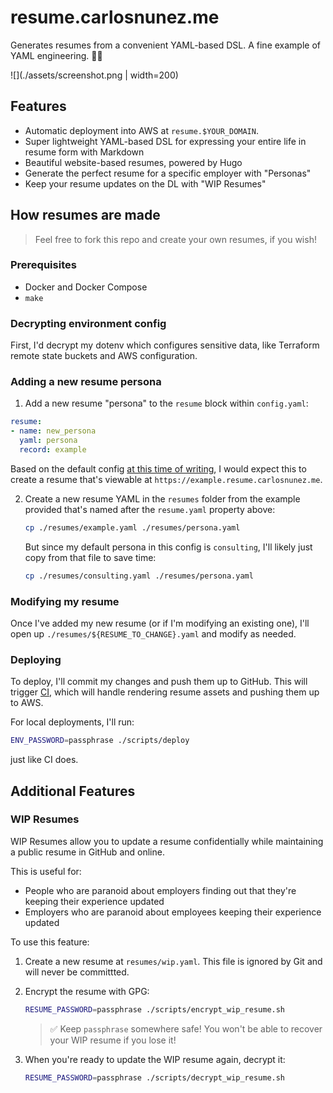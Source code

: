 # resume.carlosnunez.me

Generates resumes from a convenient YAML-based DSL. A fine example of YAML
engineering. 👷🏾

![](./assets/screenshot.png | width=200)

## Features

- Automatic deployment into AWS at `resume.$YOUR_DOMAIN`.
- Super lightweight YAML-based DSL for expressing your entire life in resume
  form with Markdown
- Beautiful website-based resumes, powered by Hugo
- Generate the perfect resume for a specific employer with "Personas"
- Keep your resume updates on the DL with "WIP Resumes"

## How resumes are made

> Feel free to fork this repo and create your own resumes, if you wish!

### Prerequisites

- Docker and Docker Compose
- `make`

### Decrypting environment config

First, I'd decrypt my dotenv which configures sensitive data, like
Terraform remote state buckets and AWS configuration.

### Adding a new resume persona

1. Add a new resume "persona" to the `resume` block within `config.yaml`:

  ```yaml
  resume:
  - name: new_persona
    yaml: persona
    record: example
  ```

  Based on the default config [at this time of
  writing](https://github.com/carlosonunez/resume.carlosnunez.me/blob/main/config.yaml),
  I would expect this to create a resume that's viewable at
  `https://example.resume.carlosnunez.me`.

2. Create a new resume YAML in the `resumes` folder from the example
   provided that's named after the `resume.yaml` property above:

   ```sh
   cp ./resumes/example.yaml ./resumes/persona.yaml
   ```

   But since my default persona in this config is `consulting`, I'll
   likely just copy from that file to save time:

   ```sh
   cp ./resumes/consulting.yaml ./resumes/persona.yaml
   ```

### Modifying my resume

Once I've added my new resume (or if I'm modifying an existing one),
I'll open up `./resumes/${RESUME_TO_CHANGE}.yaml` and modify as needed.

### Deploying

To deploy, I'll commit my changes and push them up to GitHub. This will
trigger [CI](./.github/workflows/main.yml), which will handle rendering
resume assets and pushing them up to AWS.

For local deployments, I'll run:

```sh
ENV_PASSWORD=passphrase ./scripts/deploy
```

just like CI does.

## Additional Features

### WIP Resumes

WIP Resumes allow you to update a resume confidentially while maintaining a
public resume in GitHub and online.

This is useful for:

- People who are paranoid about employers finding out that they're keeping their
  experience updated
- Employers who are paranoid about employees keeping their experience updated

To use this feature:

1. Create a new resume at `resumes/wip.yaml`. This file is ignored by Git and
   will never be committted.
2. Encrypt the resume with GPG:

   ```sh
   RESUME_PASSWORD=passphrase ./scripts/encrypt_wip_resume.sh
   ```

   > ✅ Keep `passphrase` somewhere safe! You won't be able to
   > recover your WIP resume if you lose it!

3. When you're ready to update the WIP resume again, decrypt it:

   ```sh
   RESUME_PASSWORD=passphrase ./scripts/decrypt_wip_resume.sh
   ```
